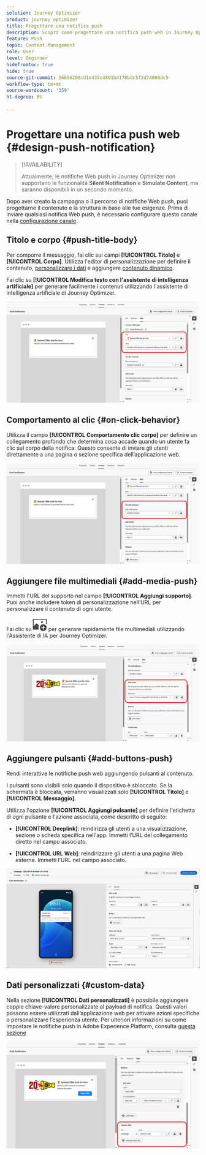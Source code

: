 ```yaml
---
solution: Journey Optimizer
product: journey optimizer
title: Progettare una notifica push
description: Scopri come progettare una notifica push web in Journey Optimizer
feature: Push
topic: Content Management
role: User
level: Beginner
hidefromtoc: true
hide: true
source-git-commit: 36056208cd1e435c4801bd178bdc5f2d74068dc5
workflow-type: tm+mt
source-wordcount: '359'
ht-degree: 6%

---
```


# Progettare una notifica push web {#design-push-notification}

>[!AVAILABILITY]
>
>Attualmente, le notifiche Web push in Journey Optimizer non supportano le funzionalità **Silent Notification** e **Simulate Content**, ma saranno disponibili in un secondo momento.

Dopo aver creato la campagna o il percorso di notifiche Web push, puoi progettarne il contenuto e la struttura in base alle tue esigenze. Prima di inviare qualsiasi notifica Web push, è necessario configurare questo canale nella [configurazione canale](push-configuration-web.md).

<!--
## Send a silent notification {#silent-notification}

A silent push notification (also called a background notification) is a hidden message sent to your web application without alerting the user.

To enable a silent notification, enable the **[!UICONTROL Silent Notification]** option. When this option is used, the notification is delivered directly to the application, and no alert, banner, or sound is shown to the user.

Use the **Custom Data** section to include additional information in the form of key-value pairs. 

![](assets/web-silent.png)
-->

## Titolo e corpo {#push-title-body}

Per comporre il messaggio, fai clic sui campi **[!UICONTROL Titolo]** e **[!UICONTROL Corpo]**. Utilizza l&#39;editor di personalizzazione per definire il contenuto, [personalizzare i dati](../personalization/personalize.md) e aggiungere [contenuto dinamico](../personalization/get-started-dynamic-content.md).

Fai clic su **[!UICONTROL Modifica testo con l&#39;assistente di intelligenza artificiale]** per generare facilmente i contenuti utilizzando l&#39;assistente di intelligenza artificiale di Journey Optimizer.

![](assets/web-design-body.png)

## Comportamento al clic {#on-click-behavior}

Utilizza il campo **[!UICONTROL Comportamento clic corpo]** per definire un collegamento profondo che determina cosa accade quando un utente fa clic sul corpo della notifica. Questo consente di inviare gli utenti direttamente a una pagina o sezione specifica dell’applicazione web.

![](assets/web-onclick.png)

## Aggiungere file multimediali {#add-media-push}

Immetti l&#39;URL del supporto nel campo **[!UICONTROL Aggiungi supporto]**. Puoi anche includere token di personalizzazione nell’URL per personalizzare il contenuto di ogni utente.

Fai clic su ![Modifica testo con l&#39;assistente di IA](assets/do-not-localize/Smock_ImageAdd_18_N.svg) per generare rapidamente file multimediali utilizzando l&#39;Assistente di IA per Journey Optimizer.

![](assets/web-media.png)

## Aggiungere pulsanti {#add-buttons-push}

Rendi interattive le notifiche push web aggiungendo pulsanti al contenuto.

I pulsanti sono visibili solo quando il dispositivo è sbloccato. Se la schermata è bloccata, verranno visualizzati solo **[!UICONTROL Titolo]** e **[!UICONTROL Messaggio]**.

Utilizza l&#39;opzione **[!UICONTROL Aggiungi pulsante]** per definire l&#39;etichetta di ogni pulsante e l&#39;azione associata, come descritto di seguito:

* **[!UICONTROL Deeplink]**: reindirizza gli utenti a una visualizzazione, sezione o scheda specifica nell&#39;app. Immetti l’URL del collegamento diretto nel campo associato.

* **[!UICONTROL URL Web]**: reindirizzare gli utenti a una pagina Web esterna. Immetti l’URL nel campo associato.

![](assets/push_buttons.png)

## Dati personalizzati {#custom-data}

Nella sezione **[!UICONTROL Dati personalizzati]** è possibile aggiungere coppie chiave-valore personalizzate al payload di notifica. Questi valori possono essere utilizzati dall’applicazione web per attivare azioni specifiche o personalizzare l’esperienza utente. Per ulteriori informazioni su come impostare le notifiche push in Adobe Experience Platform, consulta [questa sezione](push-gs.md)

![](assets/web-custom.png)


